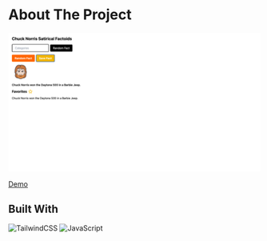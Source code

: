 # About The Project

![Screenshot of Chuck Norris Factoids](preview.png)

[Demo](https://alvarado08.github.io/chuck-norris-factoids/)

## Built With

![TailwindCSS](https://img.shields.io/badge/tailwindcss-%2338B2AC.svg?style=for-the-badge&logo=tailwind-css&logoColor=white)
![JavaScript](https://img.shields.io/badge/javascript-%23323330.svg?style=for-the-badge&logo=javascript&logoColor=%23F7DF1E)
